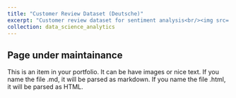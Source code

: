 ```yaml
---
title: "Customer Review Dataset (Deutsche)"
excerpt: "Customer review dataset for sentiment analysis<br/><img src='/images/preprocessed_review_wordcloud.png'>"
collection: data_science_analytics
---
```

## Page under maintainance
This is an item in your portfolio. It can be have images or nice text. If you name the file .md, it will be parsed as markdown. If you name the file .html, it will be parsed as HTML. 

